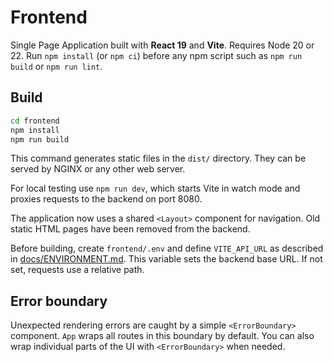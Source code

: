 # Frontend

Single Page Application built with **React 19** and **Vite**.
Requires Node 20 or 22. Run `npm install` (or `npm ci`) before any npm script such as `npm run build` or `npm run lint`.

## Build

```bash
cd frontend
npm install
npm run build
```

This command generates static files in the `dist/` directory. They can be served by NGINX or any other web server.

For local testing use `npm run dev`, which starts Vite in watch mode and proxies requests to the backend on port 8080.

The application now uses a shared `<Layout>` component for navigation. Old static HTML pages have been removed from the backend.

Before building, create `frontend/.env` and define `VITE_API_URL` as described in [docs/ENVIRONMENT.md](../docs/ENVIRONMENT.md). This variable sets the backend base URL. If not set, requests use a relative path.

## Error boundary

Unexpected rendering errors are caught by a simple `<ErrorBoundary>` component.
`App` wraps all routes in this boundary by default. You can also wrap
individual parts of the UI with `<ErrorBoundary>` when needed.
